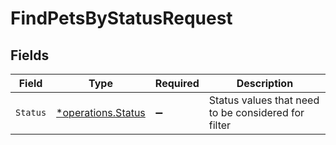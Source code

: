 # FindPetsByStatusRequest


## Fields

| Field                                                          | Type                                                           | Required                                                       | Description                                                    |
| -------------------------------------------------------------- | -------------------------------------------------------------- | -------------------------------------------------------------- | -------------------------------------------------------------- |
| `Status`                                                       | [*operations.Status](../../../pkg/models/operations/status.md) | :heavy_minus_sign:                                             | Status values that need to be considered for filter            |